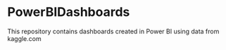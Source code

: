# PowerBIDashboards
This repository contains dashboards created in Power BI using data from kaggle.com
